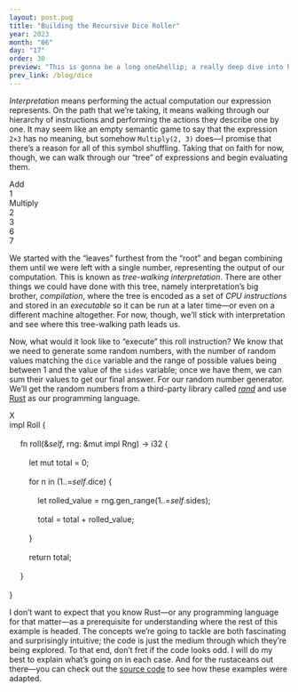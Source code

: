 ```yaml
---
layout: post.pug
title: "Building the Recursive Dice Roller" 
year: 2023
month: "06"
day: "17"
order: 30
preview: "This is gonna be a long one&hellip; a really deep dive into how user input can be transformed into actual dice rolls, and how to deal with the pesky problem of recursion"
prev_link: /blog/dice
---
```


<link href="animation.css" type="text/css" rel="stylesheet">

*Interpretation* means performing the actual computation our expression represents. On the path that we’re taking, it means walking through our hierarchy of instructions and performing the actions they describe one by one. It may seem like an empty semantic game to say that the expression `2×3` has no meaning, but somehow `Multiply(2, 3)` does&mdash;I promise that there’s a reason for all of this symbol shuffling. Taking that on faith for now, though, we can walk through our &ldquo;tree&rdquo; of expressions and begin evaluating them.

<div class="animation-container" id="tree-reduction">
    <link href="tree-reduction.css" type="text/css" rel="stylesheet">
    <div id="tree-reduction-animation">
        <div class="node" id="add">Add</div>
        <div class="node" id="one">1</div>
        <span class="node" id="multiply">Multiply</span>
        <div class="node" id="two">2</div>
        <div class="node" id="three">3</div>
        <div class="node" id="six">6</div>
        <div class="node" id="seven">7</div>
        <span class="line top" id="tier-one-bar"></span>
        <span class="line vertical top" id="tier-one-left-tick"></span>
        <span class="line vertical top" id="tier-one-right-tick"></span>
        <span class="line vertical top" id="tier-one-center-tick"></span>
        <span class="line bottom" id="tier-two-bar"></span>
        <span class="line vertical bottom" id="tier-two-left-tick"></span>
        <span class="line vertical bottom" id="tier-two-right-tick"></span>
        <span class="line vertical bottom" id="tier-two-center-tick"></span>
    </div>
</div>

We started with the “leaves” furthest from the “root” and began combining them until we were left with a single number, representing the output of our computation. This is known as *tree-walking interpretation*. There are other things we could have done with this tree, namely interpretation’s big brother, *compilation*, where the tree is encoded as a set of *CPU instructions* and stored in an *executable* so it can be run at a later time&mdash;or even on a different machine altogether. For now, though, we’ll stick with interpretation and see where this tree-walking path leads us.

Now, what would it look like to “execute” this roll instruction? We know that we need to generate some random numbers, with the number of random values matching the `dice` variable and the range of possible values being between 1 and the value of the `sides` variable; once we have them, we can sum their values to get our final answer. For our random number generator. We’ll get the random numbers from a third-party library called [*rand*](https://crates.io/crates/rand ) and use [Rust](https://www.rust-lang.org/ ) as our programming language.

<div
    class="animation-with-code"
    id="simple-roll-eval"
    title="Order of operations for 1 + (2 * 3)"
>
    <link href="simple-roll-eval.css" type="text/css" rel="stylesheet">
    <script src="simple-roll-eval.js" defer=true></script>
    <div class="animation-container" id="simple-roll-eval-animation">
        <div class="dice" id="test-box"><div class="dice-text">X</div></div>
    </div>
    <div class="code" id="code-snippet">
        <div class="code-line" id="line-01">
            <span class="cd-orange">impl</span>
            <span class="cd-blue">Roll</span>
            <span class="cd-black">{</span>
        </div>
        <br>
        <div class="code-line" id="line-02">
            &nbsp;&nbsp;&nbsp;&nbsp;
            <span class="cd-orange">fn</span>
            <span class="cd-yellow">roll</span><span class="cd-black">(</span><span class="cd-orange">&</span><span class="cd-blue"><i>self</i></span><span class="cd-black">,</span>
            <span class="cd-black">rng</span><span class="cd-orange">: &mut impl</span>
            <span class="cd-blue">Rng</span><span class="cd-black">)</span>
            <span class="cd-orange">-></span>
            <span class="cd-blue">i32</span>
            <span class="cd-black">{</span>
        </div>
        <br>
        <div class="code-line" id="line-03">
            &nbsp;&nbsp;&nbsp;&nbsp;&nbsp;&nbsp;&nbsp;&nbsp;
            <span class="cd-orange">let mut</span>
            <span class="cd-black">total</span>
            <span class="cd-orange">=</span>
            <span class="cd-purple">0</span><span class="cd-black">;</span>
        </div>
        <br>
        <div class="code-line" id="line-04">
            &nbsp;&nbsp;&nbsp;&nbsp;&nbsp;&nbsp;&nbsp;&nbsp;
            <span class="cd-orange">for</span>
            <span class="cd-black">n</span>
            <span class="cd-orange">in</span>
            <span class="cd-black">(</span><span class="cd-purple">1</span><span class="cd-orange">..=</span><span class="cd-blue"><i>self</i></span><span class="cd-orange">.</span><span class="cd-black">dice) {</span>
        </div>
        <br>
        <div class="code-line" id="line-05">
            &nbsp;&nbsp;&nbsp;&nbsp;&nbsp;&nbsp;&nbsp;&nbsp;&nbsp;&nbsp;&nbsp;&nbsp;
            <span class="cd-orange">let</span>
            <span class="cd-black">rolled_value</span>
            <span class="cd-orange">=</span>
            <span class="cd-black">rng</span><span class="cd-orange">.</span><span class="cd-yellow">gen_range</span><span class="cd-black">(</span><span class="cd-purple">1</span><span class="cd-orange">..=</span><span class="cd-blue"><i>self</i></span><span class="cd-orange">.</span><span class="cd-black">sides);</span>
        </div>
        <br>
        <div class="code-line" id="line-06">
            &nbsp;&nbsp;&nbsp;&nbsp;&nbsp;&nbsp;&nbsp;&nbsp;&nbsp;&nbsp;&nbsp;&nbsp;
            <span class="cd-black">total</span>
            <span class="cd-orange">=</span>
            <span class="cd-black">total</span>
            <span class="cd-orange">+</span>
            <span class="cd-black">rolled_value;</span>
        </div>
        <br>
        <div class="code-line" id="line-07">
            &nbsp;&nbsp;&nbsp;&nbsp;&nbsp;&nbsp;&nbsp;&nbsp;
            <span class="cd-black">}</span>
        </div>
        <br>
        <div class="code-line" id="line-08">
            &nbsp;&nbsp;&nbsp;&nbsp;&nbsp;&nbsp;&nbsp;&nbsp;
            <span class="cd-orange">return</span>
            <span class="cd-black">total;</span>
        </div>
        <br>
        <div class="code-line" id="line-09">
            &nbsp;&nbsp;&nbsp;&nbsp;
            <span class="cd-black">}</span>
        </div>
        <br>
        <div class="code-line" id="line-10">
            <span class="cd-black">}</span>
        </div>
    </div>
</div>

I don’t want to expect that you know Rust&mdash;or any programming language for that matter&mdash;as a prerequisite for understanding where the rest of this example is headed. The concepts we’re going to tackle are both fascinating and surprisingly intuitive; the code is just the medium through which they’re being explored. To that end, don’t fret if the code looks odd. I will do my best to explain what’s going on in each case. And for the rustaceans out there&mdash;you can check out the [source code](https://github.com/kyle-silver/recursive-dice-roller/blob/5cdf1bfb581d80f148122906ad46e739d4a96c23/src/eval.rs#L218-L261 ) to see how these examples were adapted.
